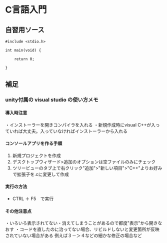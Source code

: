 # C言語入門

## 自習用ソース
~~~
#include <stdio.h>

int main(void) {
	
	return 0;

}
~~~



## 補足

### unity付属の visual studio の使い方メモ
#### 導入時注意
・インストーラーを開きコンパイラを入れる
・新規作成時にvisual C++が入っていれば大丈夫。入っていなければインストーラーから入れる

#### コンソールアプリを作る手順
1. 新規プロジェクトを作成
2. デスクトップウィザード>追加のオプションは空ファイルのみにチェック
3. ツリービューのタブ上で右クリック"追加">"新しい項目">"C++"よりお好みで拡張子を.cに変更して作成

#### 実行の方法
+ CTRL ＋ F5　で実行


#### その他注意点
・いろいろ表示されてない・消えてしまうことがあるので都度"表示"から開きなおす
・コードを直したのに治ってない場合、リビルドしないと変更箇所が反映されていない場合がある
例えば３－＞４などの細かな修正の場合など
